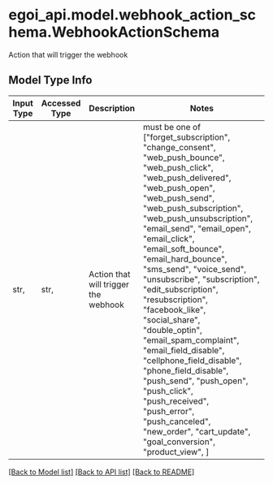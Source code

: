 # egoi_api.model.webhook_action_schema.WebhookActionSchema

Action that will trigger the webhook

## Model Type Info
Input Type | Accessed Type | Description | Notes
------------ | ------------- | ------------- | -------------
str,  | str,  | Action that will trigger the webhook | must be one of ["forget_subscription", "change_consent", "web_push_bounce", "web_push_click", "web_push_delivered", "web_push_open", "web_push_send", "web_push_subscription", "web_push_unsubscription", "email_send", "email_open", "email_click", "email_soft_bounce", "email_hard_bounce", "sms_send", "voice_send", "unsubscribe", "subscription", "edit_subscription", "resubscription", "facebook_like", "social_share", "double_optin", "email_spam_complaint", "email_field_disable", "cellphone_field_disable", "phone_field_disable", "push_send", "push_open", "push_click", "push_received", "push_error", "push_canceled", "new_order", "cart_update", "goal_conversion", "product_view", ] 

[[Back to Model list]](../../README.md#documentation-for-models) [[Back to API list]](../../README.md#documentation-for-api-endpoints) [[Back to README]](../../README.md)

